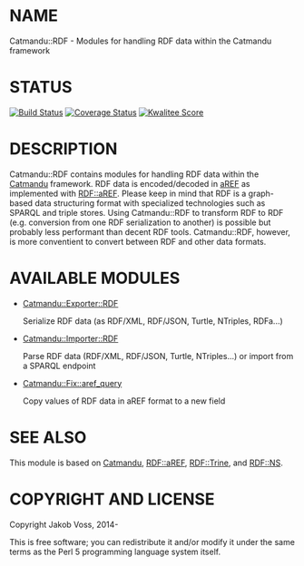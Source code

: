 # NAME

Catmandu::RDF - Modules for handling RDF data within the Catmandu framework

# STATUS

[![Build Status](https://travis-ci.org/LibreCat/Catmandu-RDF.png)](https://travis-ci.org/LibreCat/Catmandu-RDF)
[![Coverage Status](https://coveralls.io/repos/LibreCat/Catmandu-RDF/badge.png)](https://coveralls.io/r/LibreCat/Catmandu-RDF)
[![Kwalitee Score](http://cpants.cpanauthors.org/dist/Catmandu-RDF.png)](http://cpants.cpanauthors.org/dist/Catmandu-RDF)

# DESCRIPTION

Catmandu::RDF contains modules for handling RDF data within the [Catmandu](https://metacpan.org/pod/Catmandu)
framework. RDF data is encoded/decoded in [aREF](http://gbv.github.io/aREF/) as
implemented with [RDF::aREF](https://metacpan.org/pod/RDF::aREF). Please keep in mind that RDF is a graph-based
data structuring format with specialized technologies such as SPARQL and triple
stores.  Using Catmandu::RDF to transform RDF to RDF (e.g. conversion from one
RDF serialization to another) is possible but probably less performant than
decent RDF tools. Catmandu::RDF, however, is more conventient to convert
between RDF and  other data formats.

# AVAILABLE MODULES

- [Catmandu::Exporter::RDF](https://metacpan.org/pod/Catmandu::Exporter::RDF)

    Serialize RDF data (as RDF/XML, RDF/JSON, Turtle, NTriples, RDFa...)

- [Catmandu::Importer::RDF](https://metacpan.org/pod/Catmandu::Importer::RDF)

    Parse RDF data (RDF/XML, RDF/JSON, Turtle, NTriples...) or import from a SPARQL
    endpoint

- [Catmandu::Fix::aref\_query](https://metacpan.org/pod/Catmandu::Fix::aref_query)

    Copy values of RDF data in aREF format to a new field

# SEE ALSO

This module is based on [Catmandu](https://metacpan.org/pod/Catmandu), [RDF::aREF](https://metacpan.org/pod/RDF::aREF), [RDF::Trine](https://metacpan.org/pod/RDF::Trine), and
[RDF::NS](https://metacpan.org/pod/RDF::NS).

# COPYRIGHT AND LICENSE

Copyright Jakob Voss, 2014-

This is free software; you can redistribute it and/or modify it under the same
terms as the Perl 5 programming language system itself.

